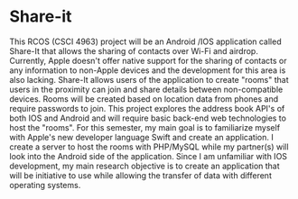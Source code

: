 # Share-it
This RCOS (CSCI 4963) project will be an Android /IOS application called Share-It that allows the sharing of contacts over Wi-Fi and airdrop. Currently, Apple doesn't offer native support for the sharing of contacts or any information to non-Apple devices and the development for this area is also lacking. Share-It allows users of the application to create "rooms" that users in the proximity can join and share details between non-compatible devices. Rooms will be created based on location data from phones and require passwords to join. This project explores the address book API's of both IOS and Android and will require basic back-end web technologies to host the "rooms". For this semester, my main goal is to familiarize myself with Apple's new developer language Swift and create an application. I create a server to host the rooms with PHP/MySQL while my partner(s) will look into the Android side of the application. Since I am unfamiliar with IOS development, my main research objective is to create an application that will be initiative to use while allowing the transfer of data with different operating systems.

